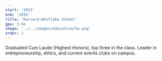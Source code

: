 ```yaml
---
start: '2013'
end: '2016'
title: 'Harvard-Westlake School'
gpa: 3.94
image: '../../images/education/hw.png'
order: 1
---
```


Graduated Cum Laude (Highest Honors), top three in the class. Leader in entrepreneurship, ethics, and current events clubs on campus.
